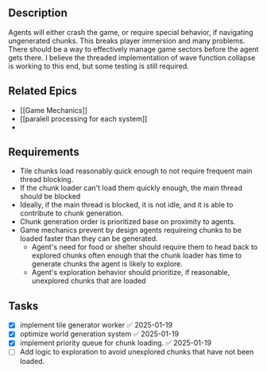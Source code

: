 
## Description

Agents will either crash the game, or require special behavior, if navigating ungenerated chunks. This breaks player immersion and many problems. There should be a way to effectively manage game sectors before the agent gets there. I believe the threaded implementation of wave function collapse is working to this end, but some testing is still required. 
## Related Epics

- [[Game Mechanics]]
- [[paralell processing for each system]]
- 
## Requirements

- Tile chunks load reasonably quick enough to not require frequent main thread blocking.
- If the chunk loader can't load them quickly enough, the main thread should be blocked 
- Ideally, if the main thread is blocked, it is not idle, and it is able to contribute to chunk generation.
- Chunk generation order is prioritized base on proximity to agents.
- Game mechanics prevent by design agents requireing chunks to be loaded faster than they can be generated.
	- Agent's need for food or shelter should require them to head back to explored chunks often enough that the chunk loader has time to generate chunks the agent is likely to explore.
	- Agent's exploration behavior should prioritize, if reasonable, unexplored chunks that are loaded

## Tasks 
- [x] implement tile generator worker ✅ 2025-01-19
- [x] optimize world generation system ✅ 2025-01-19
- [x] implement priority queue for chunk loading. ✅ 2025-01-19
- [ ] Add logic to exploration to avoid unexplored chunks that have not been loaded.
